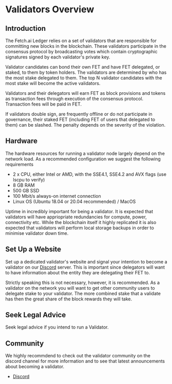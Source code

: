 # Validators Overview

## Introduction

The Fetch.ai Ledger relies on a set of validators that are responsible for committing new blocks in the blockchain. These validators participate in the consensus protocol by broadcasting votes which contain cryptographic signatures signed by each validator's private key.

Validator candidates can bond their own FET and have FET delegated, or staked, to them by token holders. The validators are determined by who has the most stake delegated to them. The top N validator candidates with the most stake will become the active validators.

Validators and their delegators will earn FET as block provisions and tokens as transaction fees through execution of the consensus protocol. Transaction fees will be paid in FET.

If validators double sign, are frequently offline or do not participate in governance, their staked FET (including FET of users that delegated to them) can be slashed. The penalty depends on the severity of the violation.

## Hardware

The hardware resources for running a validator node largely depend on the network load. As a recommended configuration we suggest the following requirements

- 2 x CPU, either Intel or AMD, with the SSE4.1, SSE4.2 and AVX flags (use lscpu to verify)
- 8 GB RAM
- 500 GB SSD
- 100 Mbit/s always-on internet connection
- Linux OS (Ubuntu 18.04 or 20.04 recommended) / MacOS

Uptime in incredibly important for being a validator. It is expected that validators will have appriopriate redundancies for compute, power, connectivity etc. While the blockchain itself it highly replicated it is also expected that validators will perform local storage backups in order to minimise validator down time.

## Set Up a Website

Set up a dedicated validator's website and signal your intention to become a validator on our [Discord](https://discord.gg/UDzpBFa) server. This is important since delegators will want to have information about the entity they are delegating their FET to.

Strictly speaking this is not necessary, however, it is recommended. As a validator on the network you will want to get other community users to delegate stake to your validator. The more combined stake that a validate has then the great share of the block rewards they will take.

## Seek Legal Advice

Seek legal advice if you intend to run a Validator.

## Community

We highly recommdend to check out the validator community on the discord channel for more information and to see that latest announcements about becoming a validator.

* [Discord](https://discord.gg/UDzpBFa)
